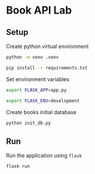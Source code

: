 # Book API Lab

## Setup

Create python virtual environment
```bash
python -m venv .venv
```

```bash
pip install -r requirements.txt
```

Set environment variables

```bash
export FLASK_APP=app.py
```

```bash
export FLASK_ENV=development
```

Create books initial database
```bash
python init_db.py
```

## Run

Run the application using `flask`

```bash
flask run
```

